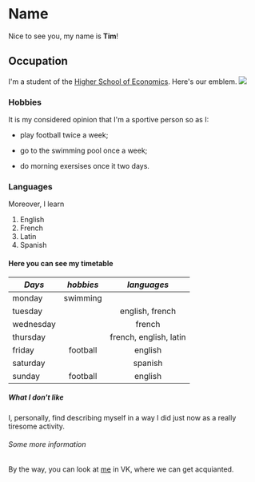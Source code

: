 # Name
Nice to see you, my name is **Tim**!
## Occupation 
I'm a student of the [Higher School of Economics](https://www.hse.ru/en/). Here's our emblem. 
![](http://sch554uz.mskobr.ru/images/%286%29.png)
### Hobbies
It is my considered opinion that I'm a sportive person so as I:
   - play football twice a week;
   + go to the swimming pool once a week;
   - do morning exersises once it two days.
### Languages   
Moreover, I learn
   1. English
   2. French
   3. Latin
   4. Spanish
#### Here you can see my timetable
*Days*|*hobbies*|*languages*
---|:---:|:---:
monday|swimming|
tuesday||english, french
wednesday||french|
thursday||french, english, latin
friday|football|english
saturday||spanish|
sunday|football|english
##### What I don't like 
I, personally, find describing myself in a way I did just now as a really tiresome activity.
###### Some more information 
By the way, you can look at [me](https://vk.com/timonleonov) in VK, where we can get acquianted. 
